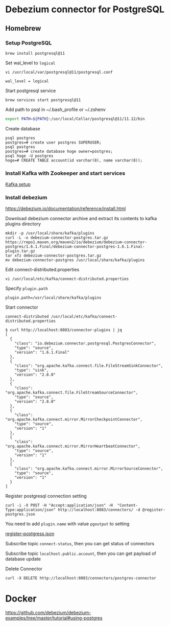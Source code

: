 # Debezium connector for PostgreSQL

## Homebrew
### Setup PostgreSQL

```
brew install postgresql@11
```

Set wal_level to `logical`

```
vi /usr/local/var/postgresql@11/postgresql.conf
```

```
wal_level = logical
```

Start postgresql service

```
brew services start postgresql@11
```

Add path to psql in ~/.bash_profile or ~/.zshenv

```sh
export PATH=${PATH}:/usr/local/Cellar/postgresql@11/11.12/bin
```

Create database

```
psql postgres
postgres=# create user postgres SUPERUSER;
psql postgres
postgres=# create database hoge owner=postgres;
psql hoge -U postgres
hoge=# CREATE TABLE account(id varchar(8), name varchar(8));
```

### Install Kafka with Zookeeper and start services
[Kafka setup](../kafka/README.md)

### Install debezium

https://debezium.io/documentation/reference/install.html

Download debezium connector archive and extract its contents to kafka plugins directory

```
mkdir -p /usr/local/share/kafka/plugins
curl -L -o debezium-connector-postgres.tar.gz https://repo1.maven.org/maven2/io/debezium/debezium-connector-postgres/1.6.1.Final/debezium-connector-postgres-1.6.1.Final-plugin.tar.gz
tar xfz debezium-connector-postgres.tar.gz
mv debezium-connector-postgres /usr/local/share/kafka/plugins
```

Edit connect-distributed.properties

```
vi /usr/local/etc/kafka/connect-distributed.properties
```

Specify `plugin.path`

```
plugin.path=/usr/local/share/kafka/plugins
```

Start connector

```
connect-distributed /usr/local/etc/kafka/connect-distributed.properties
```

```
$ curl http://localhost:8083/connector-plugins | jq
[
  {
    "class": "io.debezium.connector.postgresql.PostgresConnector",
    "type": "source",
    "version": "1.6.1.Final"
  },
  {
    "class": "org.apache.kafka.connect.file.FileStreamSinkConnector",
    "type": "sink",
    "version": "2.8.0"
  },
  {
    "class": "org.apache.kafka.connect.file.FileStreamSourceConnector",
    "type": "source",
    "version": "2.8.0"
  },
  {
    "class": "org.apache.kafka.connect.mirror.MirrorCheckpointConnector",
    "type": "source",
    "version": "1"
  },
  {
    "class": "org.apache.kafka.connect.mirror.MirrorHeartbeatConnector",
    "type": "source",
    "version": "1"
  },
  {
    "class": "org.apache.kafka.connect.mirror.MirrorSourceConnector",
    "type": "source",
    "version": "1"
  }
]
```

Register postgresql connection setting

```
curl -i -X POST -H "Accept:application/json" -H  "Content-Type:application/json" http://localhost:8083/connectors/ -d @register-postgres.json
```

You need to add `plugin.name` with value `pgoutput` to setting

[register-postgress.json](https://github.com/kondoumh/iac-dev/blob/master/debezium/register-postgres.json#L13)

Subscribe topic `connect-status`, then you can get status of connectors

Subscribe topic `localhost.public.account`, then you can get payload of database update

Delete Connector

```
curl -X DELETE http://localhost:8083/connectors/postgres-connector
```

# Docker
https://github.com/debezium/debezium-examples/tree/master/tutorial#using-postgres
